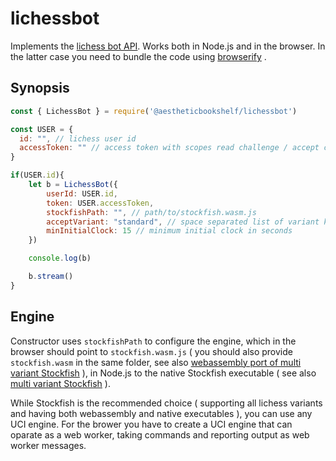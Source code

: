# lichessbot

Implements the [lichess bot API](https://lichess.org/api#tag/Chess-Bot). Works both in Node.js and in the browser. In the latter case you need to bundle the code using [browserify](http://browserify.org/) .

## Synopsis

```javascript
const { LichessBot } = require('@aestheticbookshelf/lichessbot')

const USER = {
  id: "", // lichess user id
  accessToken: "" // access token with scopes read challenge / accept challenge / play as bot
}

if(USER.id){
    let b = LichessBot({
        userId: USER.id,
        token: USER.accessToken,
        stockfishPath: "", // path/to/stockfish.wasm.js
        acceptVariant: "standard", // space separated list of variant keys
        minInitialClock: 15 // minimum initial clock in seconds
    })

    console.log(b)

    b.stream()
}
```

## Engine

Constructor uses `stockfishPath` to configure the engine, which in the browser should point to `stockfish.wasm.js` ( you should also provide `stockfish.wasm` in the same folder, see also [webassembly port of multi variant Stockfish](https://github.com/niklasf/stockfish.wasm) ), in Node.js to the native Stockfish executable ( see also [multi variant Stockfish](https://github.com/ddugovic/Stockfish) ).

While Stockfish is the recommended choice ( supporting all lichess variants and having both webassembly and native executables ), you can use any UCI engine. For the brower you have to create a UCI engine that can oparate as a web worker, taking commands and reporting output as web worker messages.
